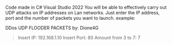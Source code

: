 Code made in C# Visual Studio 2022
You will be able to effectively carry out UDP attacks on IP addresses on Lan networks.
Just enter the IP address, port and the number of packets you want to launch.
example:

 DDos UDP FLOODER PACKETS by: Dione4G

   > Insert IP: 192.168.1.10
   > Insert Port: 80
   > Amount from 3 to 7: 7
